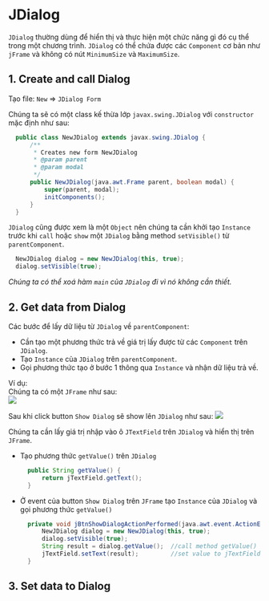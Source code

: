 # JDialog
`JDialog` thường dùng để hiển thị và thực hiện một chức năng gì đó cụ thể trong một chương trình. `JDialog` có thể chứa được các `Component` cơ bản như `jFrame` và không có nút `MinimumSize` và `MaximumSize`.

## 1. Create and call Dialog

Tạo file:  `New` => `JDialog Form`

Chúng ta sẽ có một class kế thừa lớp `javax.swing.JDialog` với `constructor` mặc định như sau:
```java
  public class NewJDialog extends javax.swing.JDialog { 
      /**
       * Creates new form NewJDialog
       * @param parent
       * @param modal
       */
      public NewJDialog(java.awt.Frame parent, boolean modal) {
          super(parent, modal);
          initComponents();
      }
  }
```
`JDialog` cũng được xem là một `Object` nên chúng ta cần khởi tạo `Instance` trước khi `call` hoặc `show` một `JDialog` bằng method `setVisible()` từ `parentComponent`.
```java
  NewJDialog dialog = new NewJDialog(this, true);
  dialog.setVisible(true);
```
_Chúng ta có thể xoá hàm `main` của `JDialog` đi vì nó không cần thiết._

## 2. Get data from Dialog

Các bước để lấy dữ liệu từ `JDialog` về `parentComponent`:
- Cần tạo một phương thức trả về giá trị lấy được từ các `Component` trên `JDialog`.
- Tạo `Instance` của `JDialog` trên `parentComponent`.
- Gọi phương thức tạo ở bước 1 thông qua `Instance` và nhận dữ liệu trả về.

Ví dụ:  
Chúng ta có một `JFrame` như sau:  
![](https://github.com/AnhDT11/JavaDesktop-Course/blob/master/Images/JDialog/JFrame.PNG)

Sau khi click button `Show Dialog` sẽ show lên `JDialog` như sau:
![](https://github.com/AnhDT11/JavaDesktop-Course/blob/master/Images/JDialog/JDialog.PNG)

Chúng ta cần lấy giá trị nhập vào ô `JTextField` trên `JDialog` và hiển thị trên `JFrame`.

- Tạo phương thức `getValue()` trên `JDialog`

  ```java
    public String getValue() {
        return jTextField.getText();
    }
  ```
  
- Ở event của button `Show Dialog` trên `JFrame` tạo `Instance` của `JDialog` và gọi phương thức `getValue()`

  ```java
    private void jBtnShowDialogActionPerformed(java.awt.event.ActionEvent evt) { 
        NewJDialog dialog = new NewJDialog(this, true);
        dialog.setVisible(true);
        String result = dialog.getValue();  //call method getValue()
        jTextField.setText(result);         //set value to jTextField
    }
  ```


## 3. Set data to Dialog
